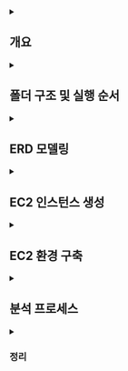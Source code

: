 <details>
<summary><h2>개요</h2></summary>
· AWS EC2에 Oracle Linux 8 + Oracle Database XE 21c 설치
  <br>
· OTT 서비스 ERD 설계 및 가상 데이터 생성
  <br>
· CSV 업로드 → 외부 테이블 적재 → 내부 테이블 변환 및 제약조건 추가
  <br>
· SQL 분석 프로세스 (구독 전환율, 유지율, 시청 패턴, 수익 기여도) 수행

</details>

<details>
<summary><h2>폴더 구조 및 실행 순서</h2></summary>

<br>

- project/
  - image/
  - virtual_OTT/
    - data_pipeline/ : 가상 데이터 생성 및 CSV → DB 적재 스크립트
      - fake_data.ipynb
      - SYS.sql
      - ETL.sql
      - DDL.sql
    - analysis_process/ : SQL 분석 프로세스 및 결과
      - TOPIC1.sql
      - TOPIC2.sql
      - TOPIC3.sql
      - TOPIC4.sql


**실행 순서**  
1. fake_data.ipynb 에서 가상 데이터 생성 (csv 파일 생성)
2. EC2 인스턴스 생성 과정 확인  
3. EC2 환경 구축 확인
4. ETL, DDL에서 CSV 파일 적재 및 외부 테이블 → 내부 테이블 변환  
6. virtual_OTT/analysis_process/에서 SQL 분석 프로세스 실행 및 결과 확인  

</details>




<details>
<summary><h2>ERD 모델링</h2></summary>

<br>

![ERD](./image/ERD.png)

</details>



<details>
<summary><h2>EC2 인스턴스 생성</h2></summary>

## Step 1: EC2 인스턴스 시작  
![EC2 Step1](./image/EC2_instance_step1.png)

## Step 2-1: AMI 선택  
![EC2 Step2-1](./image/EC2_instance_step2-1.png)

## Step 2-2: 구독한 AMI  
![EC2 Step2-2](./image/EC2_instance_step2-2.png)

## Step 3: 인스턴스 유형 선택  
![EC2 Step3](./image/EC2_instance_step3.png)

## Step 4: 키 페어 생성  
![EC2 Step4](./image/EC2_instance_step4.png)

## Step 4-2: 키 페어 상세  
![EC2 Step4-2](./image/EC2_instance_step4-2.png)

## Step 5: 네트워크 설정  
![EC2 Step5](./image/EC2_instance_step5.png)

## Step 6: 스토리지 설정  
![EC2 Step6](./image/EC2_instance_step6.png)

</details>


<details>
<summary><h2>EC2 환경 구축</h2></summary>

``` 
# 1. SSH 접속 (키 파일이 있는 경로에서 실행)
ssh -i "<your-key.pem>" ec2-user@<public-ip-address>

# 2. 시스템 업데이트
sudo dnf update -y

# 3. 필요한 패키지 설치
sudo dnf install -y oracle-database-preinstall-21c wget unzip

# 4. Oracle XE 설치 파일 업로드 (로컬 → EC2)
scp -i "<your-key.pem>" <local-path-to-rpm>/oracle-database-xe-21c-1.0-1.ol8.x86_64.rpm ec2-user@<public-ip-address>:/tmp/

# 5. rpm 패키지 설치 (EC2 내부)
cd /tmp
sudo dnf localinstall -y oracle-database-xe-21c-1.0-1.ol8.x86_64.rpm

# 6. 초기 설정 및 비밀번호 지정
sudo /etc/init.d/oracle-xe-21c configure

# 7. 서비스 상태 확인
ps -ef | grep pmon
ps -ef | grep tnslsnr
sudo ss -ltnp | grep 1521

# 8. 방화벽 설정 (필요 시)
sudo firewall-cmd --add-port=1521/tcp --permanent
sudo firewall-cmd --reload
sudo firewall-cmd --list-all

# 9. Oracle Developer 접속 후 DB 상태 확인

SQL Developer에서 새로운 연결(New Connection)을 생성

- Connection Name: 임의로 지정 (예: `EC2-OracleXE`)
- Username: system (또는 생성한 사용자 계정명, 예: `movies`)
- Password: 설치 시 `sudo /etc/init.d/oracle-xe-21c configure` 단계에서 설정한 비밀번호
- Hostname: EC2 퍼블릭 IPv4 주소 (예: `16.xxx.xxx.xxx`)
- Port: 1521
- Service Name: xepdb1

연결 후 SQL Worksheet에서 아래 쿼리를 실행해 DB 상태를 확인
SQL> SELECT host_name, instance_name, version FROM v$instance;

# 10. CSV 파일 업로드 및 권한 설정

1. 업로드 받을 디렉토리 생성 (ec2-user 홈 디렉토리)
mkdir -p /home/ec2-user/csv_dir
2. 로컬 PC → EC2로 CSV 업로드
scp -i "<your-key.pem>" <local-path-to-csv>/*.csv ec2-user@<public-ip-address>:/home/ec2-user/csv_dir/
3. Oracle XE가 접근할 수 있는 디렉토리로 복사
sudo cp /home/ec2-user/csv_dir/*.csv /opt/oracle/admin/XE/dpdump/
4. 소유자와 그룹 변경 (oracle:oinstall)
sudo chown oracle:oinstall /opt/oracle/admin/XE/dpdump/*.csv
5. 퍼미션 설정 (읽기 가능)
sudo chmod 644 /opt/oracle/admin/XE/dpdump/*.csv
6. 최종 확인
sudo ls -l /opt/oracle/admin/XE/dpdump/ | grep csv
```
</details>


<details>
<summary><h2>분석 프로세스</h2></summary>


<summary><h3>Topic 1: 고객들의 플랜 업그레이드 비율</h3></summary>

**분석 항목**  
1-1. Free → Basic/Premium 업그레이드율  
1-2. Free 가입자가 처음 업그레이드하기까지 걸린 시간  
1-3. 업그레이드 후 3개월 이상 유지율  

**분석 결과 요약**  
- Free 신규 가입자의 다음 달 유료 전환율 ≈ 77~78%  
- Free 가입자의 약 79%가 1개월 내 전환, 95% 이상이 2개월 내 전환  
- 업그레이드 후 3개월 이상 연속 유료 유지 비율 ≈ 70%


<summary><h3>Topic 2: 무료 가입 고객의 시청 패턴 변화</h3></summary>

**분석 항목**  
- 무료 가입자의 업그레이드 전 평균 시청 횟수  
- 유료 업그레이드 직후 시청 횟수 변화율  
- 유료 콘텐츠 비중  

**분석 결과 요약**  
- 무료 가입자는 평균 1.4편 → 유료 전환 직후 2.1편 (65% 증가)  
- 전환 직후 유료 콘텐츠 비중은 약 3.8%  


<summary><h3>Topic 3: 시청 횟수와 유료 플랜 유지 기간의 관계</h3></summary>

**분석 항목**  
- 고객을 시청 횟수 기준 Low / Medium / High 3그룹으로 분류  
- 그룹별 유료 플랜 유지 개월 수 비교  

**분석 결과 요약**  
- High: 단기 집중 후 빠른 해지 ("폭식형")  
- Medium: 평균적 유지  
- Low: 시청 적지만 장기 유지 ("깜빡 구독")  


<summary><h3>Topic 4: 수익 기여도 분석</h3></summary>

**분석 항목**  
4-1. 플랜별 수익 기여도  
4-2. 연령대별 ARPU(1인당 평균 매출)  
> *가중치 산식: 구독료 + 0.1 × 시청 횟수*

**분석 결과 요약**  
- Premium ≈ 1억7천만 / Basic ≈ 9천만 / Free ≈ 65만  
- 20~30대가 전체 매출을 주도, ARPU 세대별 차이는 크지 않음  


</details>


<details>
<summary><h3>정리</h3></summary>


## 한계점
- 가상 데이터는 일정한 형식과 가중치를 부여해 생성되었기 때문에, 실제 서비스 환경에서 발생하는 **비정형적/비선형적 데이터 패턴**을 완전히 반영하지 못함  
- Oracle XE 무료 버전 환경에서는 **파티션, 병렬 처리, 고급 튜닝 기능** 등을 지원하지 않아  대규모 OLAP 환경에서의 **병렬 처리 성능 비교나 파티션 전략 실험**을 수행할 수 없었음  

## 의의
- AWS EC2 환경에 **Oracle Linux + Oracle XE 21c**를 직접 구축하고, 외부 데이터를 ETL 파이프라인으로 적재하여 **엔드투엔드 데이터 분석 흐름**을 실습한 경험  
- OTT 서비스 ERD 모델링부터 가상 데이터 생성, CSV 업로드, 외부 테이블 → 내부 테이블 변환, 제약조건 적용, SQL 분석 프로세스 실행까지의 **데이터 분석 사이클 전체를 구현**  
- 데이터베이스 기반 분석에서 **설계 → 데이터 준비 → 분석 → 결과 도출**의 전 과정을 경험하며,  
  이후 실제 대용량 환경에서의 확장 및 최적화 방향(병렬, 파티셔닝, 인덱스 튜닝 등)을 고민할 수 있는 토대 마련
</details>

